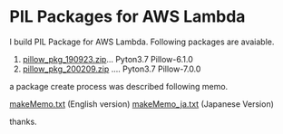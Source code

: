 # PIL Packages for AWS Lambda

I build PIL Package for AWS Lambda. Following packages are avaiable.

1. [pillow_pkg_190923.zip](pillow_pkg_190923.zip)... Pyton3.7 Pillow-6.1.0
1. [pillow_pkg_200209.zip](pillow_pkg_200209.zip) .... Pyton3.7 Pillow-7.0.0

a package create process was described following memo.

[makeMemo.txt](makeMemo.txt)   (English version)
[makeMemo_ja.txt](makeMemo_ja.txt)   (Japanese Version)

thanks. 
